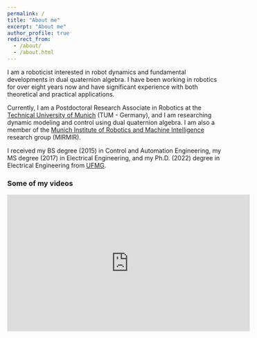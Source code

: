 ```yaml
---
permalink: /
title: "About me"
excerpt: "About me"
author_profile: true
redirect_from: 
  - /about/
  - /about.html
---
```


I am a roboticist interested in robot dynamics and fundamental developments in dual quaternion algebra. I have been working in robotics for over eight years now and have significant experience with both theoretical and practical applications.

Currently, I am a Postdoctoral Research Associate in Robotics at the [Technical University of Munich](https://www.tum.de/en/) (TUM - Germany), and I am researching dynamic modeling and control using dual quaternion algebra. I am also a member of the [Munich Institute of Robotics and Machine Intelligence](https://www.mirmi.tum.de/mirmi/home/) research group (MIRMIR).


I received my BS degree (2015) in Control and Automation Engineering, my MS degree (2017) in Electrical Engineering, and my Ph.D. (2022) degree in Electrical Engineering from [UFMG](https://ufmg.br/).

### Some of my videos

<iframe width="560" height="315" src="https://www.youtube.com/embed/KVtedmIbOSo" title="YouTube video player" frameborder="0" allow="accelerometer; autoplay; clipboard-write; encrypted-media; gyroscope; picture-in-picture" allowfullscreen></iframe>